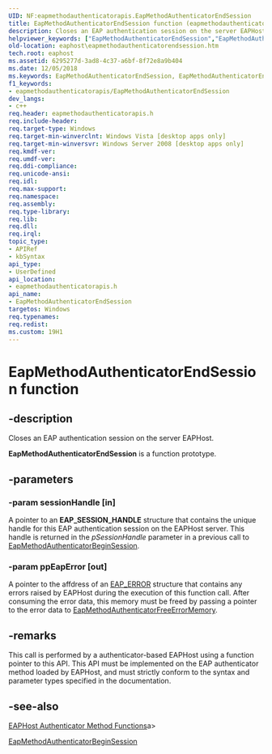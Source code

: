 ```yaml
---
UID: NF:eapmethodauthenticatorapis.EapMethodAuthenticatorEndSession
title: EapMethodAuthenticatorEndSession function (eapmethodauthenticatorapis.h)
description: Closes an EAP authentication session on the server EAPHost.helpviewer_keywords: ["EapMethodAuthenticatorEndSession","EapMethodAuthenticatorEndSession function [EAPHost]","eaphost.eapmethodauthenticatorendsession","eapmethodauthenticatorapis/EapMethodAuthenticatorEndSession"]
old-location: eaphost\eapmethodauthenticatorendsession.htm
tech.root: eaphost
ms.assetid: 6295277d-3ad8-4c37-a6bf-8f72e8a9b404
ms.date: 12/05/2018
ms.keywords: EapMethodAuthenticatorEndSession, EapMethodAuthenticatorEndSession function [EAPHost], eaphost.eapmethodauthenticatorendsession, eapmethodauthenticatorapis/EapMethodAuthenticatorEndSession
f1_keywords:
- eapmethodauthenticatorapis/EapMethodAuthenticatorEndSession
dev_langs:
- c++
req.header: eapmethodauthenticatorapis.h
req.include-header: 
req.target-type: Windows
req.target-min-winverclnt: Windows Vista [desktop apps only]
req.target-min-winversvr: Windows Server 2008 [desktop apps only]
req.kmdf-ver: 
req.umdf-ver: 
req.ddi-compliance: 
req.unicode-ansi: 
req.idl: 
req.max-support: 
req.namespace: 
req.assembly: 
req.type-library: 
req.lib: 
req.dll: 
req.irql: 
topic_type:
- APIRef
- kbSyntax
api_type:
- UserDefined
api_location:
- eapmethodauthenticatorapis.h
api_name:
- EapMethodAuthenticatorEndSession
targetos: Windows
req.typenames: 
req.redist: 
ms.custom: 19H1
---
```


# EapMethodAuthenticatorEndSession function


## -description


Closes an EAP authentication session on the server EAPHost.

<b>EapMethodAuthenticatorEndSession</b> is a function prototype.


## -parameters




### -param sessionHandle [in]

A pointer to an <b>EAP_SESSION_HANDLE</b> structure that contains the unique handle for this EAP authentication session on the EAPHost server. This handle is returned in the <i>pSessionHandle</i> parameter in a previous call to <a href="https://docs.microsoft.com/previous-versions/windows/desktop/api/eapmethodauthenticatorapis/nf-eapmethodauthenticatorapis-eapmethodauthenticatorbeginsession">EapMethodAuthenticatorBeginSession</a>.


### -param ppEapError [out]

A pointer to the affdress of an <a href="https://docs.microsoft.com/windows/desktop/api/eaptypes/ns-eaptypes-eap_error">EAP_ERROR</a> structure that contains any errors raised by EAPHost during  the execution of this function call. After consuming the error data, this memory must be freed by passing a pointer to the error data to <a href="https://docs.microsoft.com/previous-versions/windows/desktop/api/eapmethodauthenticatorapis/nf-eapmethodauthenticatorapis-eapmethodauthenticatorfreeerrormemory">EapMethodAuthenticatorFreeErrorMemory</a>.


## -remarks



This call is performed by a authenticator-based EAPHost using a function pointer to this API. This API must be implemented on the EAP authenticator method loaded by EAPHost, and must strictly conform to the syntax and parameter types specified in the documentation.




## -see-also




[EAPHost Authenticator Method Functions](https://docs.microsoft.com/windows/win32/eaphost/eap-host-authenticator-method-functions)a>



<a href="https://docs.microsoft.com/previous-versions/windows/desktop/api/eapmethodauthenticatorapis/nf-eapmethodauthenticatorapis-eapmethodauthenticatorbeginsession">EapMethodAuthenticatorBeginSession</a>
 

 

